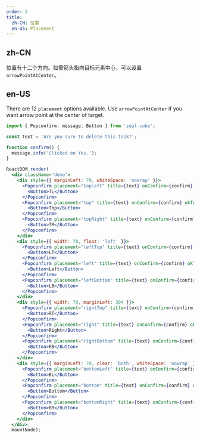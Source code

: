 ```yaml
---
order: 2
title:
  zh-CN: 位置
  en-US: Placement
---
```


## zh-CN

位置有十二个方向。如需箭头指向目标元素中心，可以设置 `arrowPointAtCenter`。

## en-US

There are 12 `placement` options available. Use `arrowPointAtCenter` if you want arrow point at the center of target.

````jsx
import { Popconfirm, message, Button } from 'zeal-cube';

const text = 'Are you sure to delete this task?';

function confirm() {
  message.info('Clicked on Yes.');
}

ReactDOM.render(
  <div className="demo">
    <div style={{ marginLeft: 70, whiteSpace: 'nowrap' }}>
      <Popconfirm placement="topLeft" title={text} onConfirm={confirm} okText="Yes" cancelText="No">
        <Button>TL</Button>
      </Popconfirm>
      <Popconfirm placement="top" title={text} onConfirm={confirm} okText="Yes" cancelText="No">
        <Button>Top</Button>
      </Popconfirm>
      <Popconfirm placement="topRight" title={text} onConfirm={confirm} okText="Yes" cancelText="No">
        <Button>TR</Button>
      </Popconfirm>
    </div>
    <div style={{ width: 70, float: 'left' }}>
      <Popconfirm placement="leftTop" title={text} onConfirm={confirm} okText="Yes" cancelText="No">
        <Button>LT</Button>
      </Popconfirm>
      <Popconfirm placement="left" title={text} onConfirm={confirm} okText="Yes" cancelText="No">
        <Button>Left</Button>
      </Popconfirm>
      <Popconfirm placement="leftBottom" title={text} onConfirm={confirm} okText="Yes" cancelText="No">
        <Button>LB</Button>
      </Popconfirm>
    </div>
    <div style={{ width: 70, marginLeft: 304 }}>
      <Popconfirm placement="rightTop" title={text} onConfirm={confirm} okText="Yes" cancelText="No">
        <Button>RT</Button>
      </Popconfirm>
      <Popconfirm placement="right" title={text} onConfirm={confirm} okText="Yes" cancelText="No">
        <Button>Right</Button>
      </Popconfirm>
      <Popconfirm placement="rightBottom" title={text} onConfirm={confirm} okText="Yes" cancelText="No">
        <Button>RB</Button>
      </Popconfirm>
    </div>
    <div style={{ marginLeft: 70, clear: 'both', whiteSpace: 'nowrap' }}>
      <Popconfirm placement="bottomLeft" title={text} onConfirm={confirm} okText="Yes" cancelText="No">
        <Button>BL</Button>
      </Popconfirm>
      <Popconfirm placement="bottom" title={text} onConfirm={confirm} okText="Yes" cancelText="No">
        <Button>Bottom</Button>
      </Popconfirm>
      <Popconfirm placement="bottomRight" title={text} onConfirm={confirm} okText="Yes" cancelText="No">
        <Button>BR</Button>
      </Popconfirm>
    </div>
  </div>,
  mountNode);
````

<style>
.code-box-demo .demo {
  overflow: auto;
}
.code-box-demo .ant-popover-wrap > a {
  margin-right: 8px;
}
.code-box-demo .ant-btn {
  margin-right: 8px;
  margin-bottom: 8px;
}
#components-popconfirm-demo-placement .ant-btn {
  width: 70px;
  text-align: center;
  padding: 0;
}
</style>
